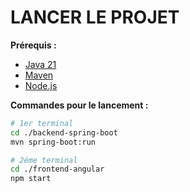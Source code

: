 # LANCER LE PROJET
**Prérequis :**
- [Java 21](https://www.oracle.com/fr/java/technologies/downloads/#java21)
- [Maven](https://maven.apache.org/download.cgi)
- [Node.js](https://nodejs.org/fr/download)

**Commandes pour le lancement :**
```bash
# 1er terminal
cd ./backend-spring-boot
mvn spring-boot:run

# 2éme terminal
cd ./frontend-angular
npm start
```